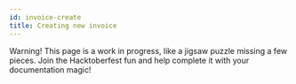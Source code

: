 ```yaml
---
id: invoice-create
title: Creating new invoice
---
```


Warning! This page is a work in progress, like a jigsaw puzzle missing a few pieces. Join the Hacktoberfest fun and help complete it with your documentation magic!